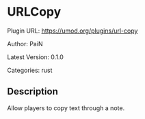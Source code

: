 # URLCopy

Plugin URL: https://umod.org/plugins/url-copy

Author: PaiN

Latest Version: 0.1.0

Categories: rust

## Description

Allow players to copy text through a note.
